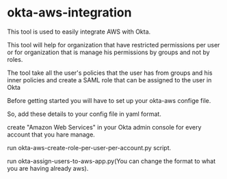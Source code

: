 # okta-aws-integration

This tool is used to easily integrate AWS with Okta.

This tool will help for organization 
that have restricted permissions per user
or for organization that is manage his permissions by groups and not by roles.


The tool take all the user's policies that the user has from groups and his 
inner policies and create a SAML role that can be assigned to the user in Okta

Before getting started you will have to set up your okta-aws confige file.

So, add these details to your config file in yaml format.


create "Amazon Web Services" in your Okta admin console for every account that you hare manage.

run okta-aws-create-role-per-user-per-account.py script.

run okta-assign-users-to-aws-app.py(You can change the format to what you are having already aws).



